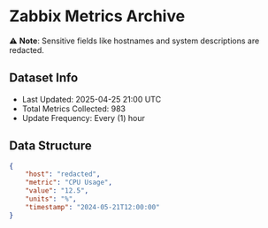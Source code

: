 # Zabbix Metrics Archive

⚠️ **Note**: Sensitive fields like hostnames and system descriptions are redacted.

## Dataset Info
- Last Updated: 2025-04-25 21:00 UTC
- Total Metrics Collected: 983
- Update Frequency: Every (1) hour

## Data Structure
```json
{
    "host": "redacted",
    "metric": "CPU Usage",
    "value": "12.5",
    "units": "%",
    "timestamp": "2024-05-21T12:00:00"
}
```
